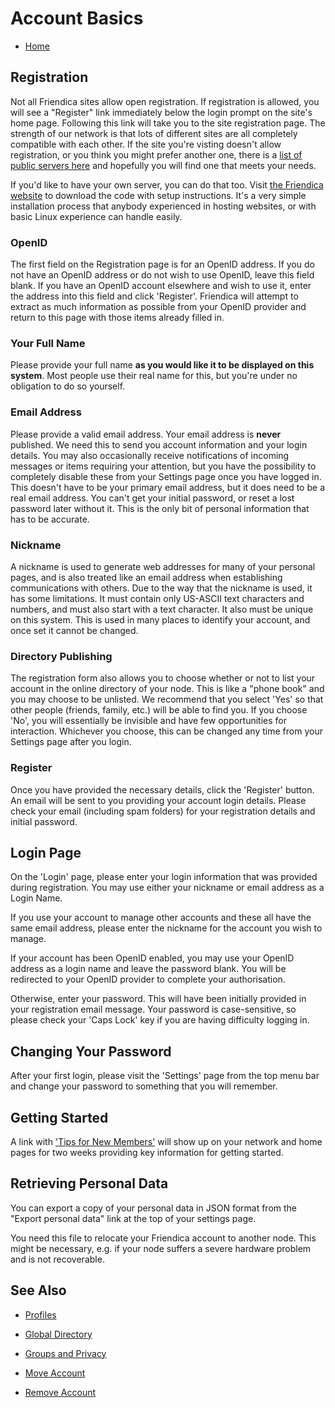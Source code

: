 Account Basics
==============

* [Home](help)

Registration
---

Not all Friendica sites allow open registration.
If registration is allowed, you will see a "Register" link immediately below the login prompt on the site's home page.
Following this link will take you to the site registration page.
The strength of our network is that lots of different sites are all completely compatible with each other.
If the site you're visting doesn't allow registration, or you think you might prefer another one, there is a [list of public servers here](https://dir.friendica.social/servers) and hopefully you will find one that meets your needs.

If you'd like to have your own server, you can do that too.
Visit [the Friendica website](http://friendi.ca/) to download the code with setup instructions.
It's a very simple installation process that anybody experienced in hosting websites, or with basic Linux experience can handle easily.

### OpenID

The first field on the Registration page is for an OpenID address.
If you do not have an OpenID address or do not wish to use OpenID, leave this field blank.
If you have an OpenID account elsewhere and wish to use it, enter the address into this field and click 'Register'.
Friendica will attempt to extract as much information as possible from your OpenID provider and return to this page with those items already filled in.

### Your Full Name

Please provide your full name **as you would like it to be displayed on this system**.
Most people use their real name for this, but you're under no obligation to do so yourself.

### Email Address

Please provide a valid email address.
Your email address is **never** published.
We need this to send you account information and your login details.
You may also occasionally receive notifications of incoming messages or items requiring your attention, but you have the possibility to completely disable these from your Settings page once you have logged in.
This doesn't have to be your primary email address, but it does need to be a real email address.
You can't get your initial password, or reset a lost password later without it.
This is the only bit of personal information that has to be accurate.

### Nickname

A nickname is used to generate web addresses for many of your personal pages, and is also treated like an email address when establishing communications with others.
Due to the way that the nickname is used, it has some limitations. 
It must contain only US-ASCII text characters and numbers, and must also start with a text character.
It also must be unique on this system. 
This is used in many places to identify your account, and once set it cannot be changed.


### Directory Publishing

The registration form also allows you to choose whether or not to list your account in the online directory of your node.
This is like a "phone book" and you may choose to be unlisted.
We recommend that you select 'Yes' so that other people (friends, family, etc.) will be able to find you.
If you choose 'No', you will essentially be invisible and have few opportunities for interaction.
Whichever you choose, this can be changed any time from your Settings page after you login. 

### Register

Once you have provided the necessary details, click the 'Register' button.
An email will be sent to you providing your account login details.
Please check your email (including spam folders) for your registration details and initial password. 

Login Page
---

On the 'Login' page, please enter your login information that was provided during registration.
You may use either your nickname or email address as a Login Name. 

If you use your account to manage other accounts and these all have the same email address, please enter the nickname for the account you wish to manage.

If your account has been OpenID enabled, you may use your OpenID address as a login name and leave the password blank.
You will be redirected to your OpenID provider to complete your authorisation. 

Otherwise, enter your password.
This will have been initially provided in your registration email message.
Your password is case-sensitive, so please check your 'Caps Lock' key if you are having difficulty logging in. 

Changing Your Password
---

After your first login, please visit the 'Settings' page from the top menu bar and change your password to something that you will remember.

Getting Started
---

A link with ['Tips for New Members'](newmember) will show up on your network and home pages for two weeks providing key information for getting started.

Retrieving Personal Data
---

You can export a copy of your personal data in JSON format from the "Export personal data" link at the top of your settings page.

You need this file to relocate your Friendica account to another node.
This might be necessary, e.g. if your node suffers a severe hardware problem and is not recoverable.

See Also
---

* [Profiles](help/Profiles)

* [Global Directory](help/Making-Friends#1_1) 

* [Groups and Privacy](help/Groups-and-Privacy)

* [Move Account](help/Move-Account)

* [Remove Account](help/Remove-Account)


